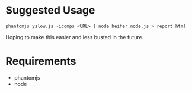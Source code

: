 # Suggested Usage

    phantomjs yslow.js -icomps <URL> | node heifer.node.js > report.html

Hoping to make this easier and less busted in the future.

# Requirements

* phantomjs
* node
